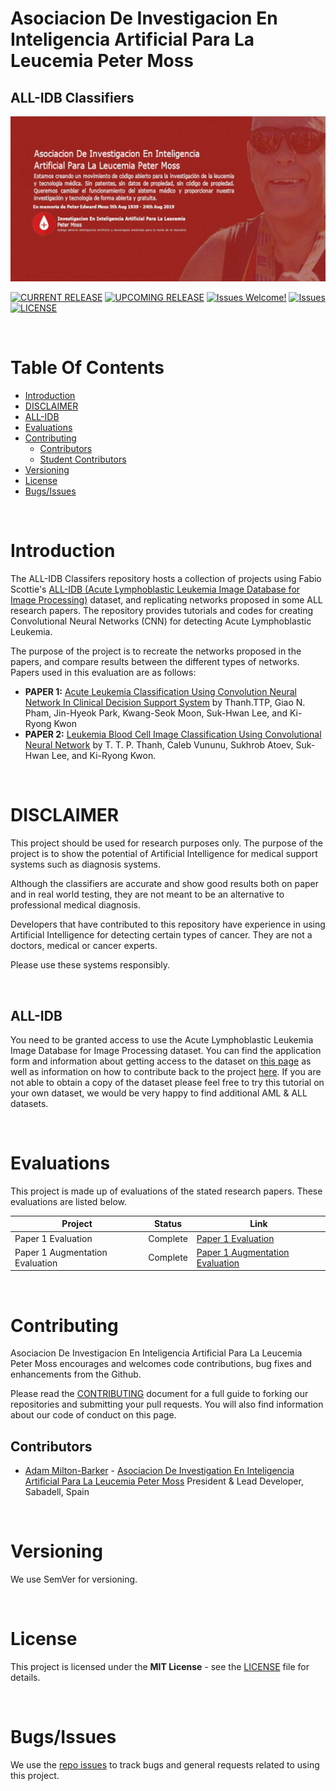 # Asociacion De Investigacion En Inteligencia Artificial Para La Leucemia Peter Moss
## ALL-IDB Classifiers

![Asociacion De Investigacion En Inteligencia Artificial Para La Leucemia Peter Moss](Media/Images/leukemia-ai-research-es.jpg)

[![CURRENT RELEASE](https://img.shields.io/badge/CURRENT%20RELEASE-0.0.0-blue.svg)](https://github.com/LeukemiaAiResearch/ALL-IDB-Classifiers/tree/0.0.0)
[![UPCOMING RELEASE](https://img.shields.io/badge/UPCOMING%20RELEASE-0.1.0-blue.svg)](https://github.com/LeukemiaAiResearch/ALL-IDB-Classifiers/tree/0.1.0) [![Issues Welcome!](https://img.shields.io/badge/Contributions-Welcome-lightgrey.svg)](CONTRIBUTING.md) [![Issues](https://img.shields.io/badge/Issues-Welcome-lightgrey.svg)](issues) [![LICENSE](https://img.shields.io/badge/LICENSE-MIT-blue.svg)](LICENSE)

&nbsp;

# Table Of Contents

- [Introduction](#introduction)
- [DISCLAIMER](#disclaimer)
- [ALL-IDB](#all-idb)
- [Evaluations](#evaluations)
- [Contributing](#contributing)
    - [Contributors](#contributors)
    - [Student Contributors](#student-contributors)
- [Versioning](#versioning)
- [License](#license)
- [Bugs/Issues](#bugs-issues) 

&nbsp;

# Introduction
The ALL-IDB Classifers repository hosts a collection of projects using Fabio Scottie's [ALL-IDB (Acute Lymphoblastic Leukemia Image Database for Image Processing)](https://homes.di.unimi.it/scotti/all/) dataset, and replicating networks proposed in some ALL research papers. The repository provides tutorials and codes for creating Convolutional Neural Networks (CNN) for detecting Acute Lymphoblastic Leukemia.

The purpose of the project is to recreate the networks proposed in the papers, and compare results between the different types of networks. Papers used in this evaluation are as follows:

-  **PAPER 1:** [Acute Leukemia Classification Using Convolution Neural Network In Clinical Decision Support System](https://airccj.org/CSCP/vol7/csit77505.pdf "Acute Leukemia Classification Using Convolution Neural Network In Clinical Decision Support System") by Thanh.TTP, Giao N. Pham, Jin-Hyeok Park, Kwang-Seok Moon, Suk-Hwan Lee, and Ki-Ryong Kwon
- **PAPER 2:** [Leukemia Blood Cell Image Classification Using Convolutional Neural Network](http://www.ijcte.org/vol10/1198-H0012.pdf "Leukemia Blood Cell Image Classification Using Convolutional Neural Network") by T. T. P. Thanh, Caleb Vununu, Sukhrob Atoev, Suk-Hwan Lee, and Ki-Ryong Kwon.

&nbsp;

# DISCLAIMER
This project should be used for research purposes only. The purpose of the project is to show the potential of Artificial Intelligence for medical support systems such as diagnosis systems.

Although the classifiers are accurate and show good results both on paper and in real world testing, they are not meant to be an alternative to professional medical diagnosis.

Developers that have contributed to this repository have experience in using Artificial Intelligence for detecting certain types of cancer. They are not a doctors, medical or cancer experts.

Please use these systems responsibly.

&nbsp;

## ALL-IDB

You need to be granted access to use the Acute Lymphoblastic Leukemia Image Database for Image Processing dataset. You can find the application form and information about getting access to the dataset on [this page](https://homes.di.unimi.it/scotti/all/#download) as well as information on how to contribute back to the project [here](https://homes.di.unimi.it/scotti/all/results.php). If you are not able to obtain a copy of the dataset please feel free to try this tutorial on your own dataset, we would be very happy to find additional AML & ALL datasets.

&nbsp;

# Evaluations

This project is made up of evaluations of the stated research papers. These evaluations are listed below.

| Project     | Status | Link |
| -------------------- | ----- | ---------- |
| Paper 1 Evaluation | Complete   | [Paper 1 Evaluation](https://github.com/LeukemiaResearchFoundation/ALL-IDB-Classifiers/blob/master/Python/Tensorflow/2-0/Classification/ALL-Papers/Evaluations/Paper-1.md "Paper 1 Evaluation")     |
| Paper 1 Augmentation Evaluation | Complete   | [Paper 1 Augmentation Evaluation](https://github.com/LeukemiaResearchFoundation/ALL-IDB-Classifiers/blob/master/Python/Tensorflow/2-0/Classification/ALL-Papers/Evaluations/Paper-1-Augmentation.md "Paper 1 Augmentation Evaluation")     |

&nbsp;

# Contributing

Asociacion De Investigacion En Inteligencia Artificial Para La Leucemia Peter Moss encourages and welcomes code contributions, bug fixes and enhancements from the Github.

Please read the [CONTRIBUTING](CONTRIBUTING.md "CONTRIBUTING") document for a full guide to forking our repositories and submitting your pull requests. You will also find information about our code of conduct on this page.

## Contributors

- [Adam Milton-Barker](https://www.leukemiaresearchassociation.ai/team/adam-milton-barker "Adam Milton-Barker") - [Asociacion De Investigation En Inteligencia Artificial Para La Leucemia Peter Moss](https://www.leukemiaresearchassociation.ai "Asociacion De Investigation En Inteligencia Artificial Para La Leucemia Peter Moss") President & Lead Developer, Sabadell, Spain

&nbsp;

# Versioning

We use SemVer for versioning.

&nbsp;

# License

This project is licensed under the **MIT License** - see the [LICENSE](LICENSE "LICENSE") file for details.

&nbsp;

# Bugs/Issues

We use the [repo issues](issues "repo issues") to track bugs and general requests related to using this project.
